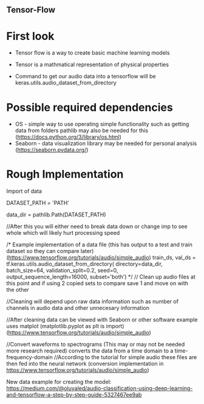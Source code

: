 ## Tensor-Flow

# First look

- Tensor flow is a way to create basic machine learning models
- Tensor is a mathmatical representation of physical properties

- Command to get our audio data into a tensorflow will be keras.utils.audio_dataset_from_directory

# Possible required dependencies

- OS - simple way to use operating simple functionality such as getting data from folders pathlib may also be needed for this (https://docs.python.org/3/library/os.html)
- Seaborn - data visualization library may be needed for personal analysis (https://seaborn.pydata.org/)


# Rough Implementation 

Import of data

DATASET_PATH = 'PATH'

data_dir = pathlib.Path(DATASET_PATH)

//After this you will either need to break data down or change imp to see whole which will likely hurt processing speed

/* Example implementation of a data file (this has output to a test and train dataset so they can compare later) (https://www.tensorflow.org/tutorials/audio/simple_audio)
train_ds, val_ds = tf.keras.utils.audio_dataset_from_directory(
    directory=data_dir,
    batch_size=64,
    validation_split=0.2,
    seed=0,
    output_sequence_length=16000,
    subset='both')
    */
// Clean up audio files at this point and if using 2 copied sets to compare save 1 and move on with the other

//Cleaning will depend upon raw data information such as number of channels in audio data and other unnecesary information

//After cleaning data can be viewed with Seaborn or other software example uses matplot (matplotlib.pyplot as plt is import) (https://www.tensorflow.org/tutorials/audio/simple_audio)

//Convert waveforms to spectrograms (This may or may not be needed more research required) converts the data from a time domain to a time-frequency-domain
//According to the tutorial for simple audio these files are then fed into the neural network (conversion implementation in https://www.tensorflow.org/tutorials/audio/simple_audio)

New data example for creating the model: https://medium.com/@oluyaled/audio-classification-using-deep-learning-and-tensorflow-a-step-by-step-guide-5327467ee9ab





